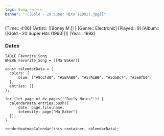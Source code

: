 ```yaml
---
tags: Song ⭐⭐⭐⭐⭐ 
banner: "![[Gold - 20 Super Hits (1993).jpg]]"
---
```

[Time:: 4:06]
[Artist:: [[Boney M.]] ]
[Genre:: Electronic]
[Played:: 9]
[Album:: [[Gold - 20 Super Hits (1993)]]]
[Year:: 1993]
### Dates
````dataview
TABLE Favorite_Song
WHERE Favorite_Song = [[Ma Baker]]
````

  ```dataviewjs
const calendarData = { 
	colors: { 
		blue: ["#9ccfd8", "#5BAAB8", "#57A1BB", "#5da8c7", "#3e8fb0"] 
	}, 
	entries: [] 
}; 

for (let page of dv.pages('"Daily Notes"')) { 
	calendarData.entries.push({ 
		date: page.file.name, 
		intensity: page["Ma_Baker"]
	}); 
} 

renderHeatmapCalendar(this.container, calendarData);
```

